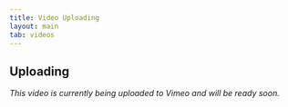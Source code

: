 ```yaml
---
title: Video Uploading
layout: main
tab: videos
---
```


## Uploading

*This video is currently being uploaded to Vimeo and will be ready soon.*
